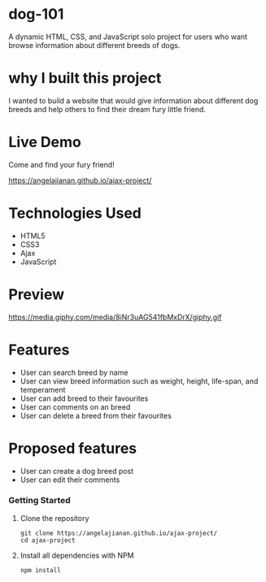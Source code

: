 # dog-101

A dynamic HTML, CSS, and JavaScript solo project for users who want browse information about different breeds of dogs.

# why I built this project

I wanted to build a website that would give information about different dog breeds and help others to find their dream fury little friend.

# Live Demo

Come and find your fury friend!

https://angelajianan.github.io/ajax-project/

# Technologies Used

- HTML5
- CSS3
- Ajax
- JavaScript

# Preview 
https://media.giphy.com/media/8iNr3uAG541fbMxDrX/giphy.gif

# Features

- User can search breed by name
- User can view breed information such as weight, height, life-span, and temperament
- User can add breed to their favourites
- User can comments on an breed
- User can delete a breed from their favourites

# Proposed features

- User can create a dog breed post
- User can edit their comments

### Getting Started

1. Clone the repository
    ```shell
    git clone https://angelajianan.github.io/ajax-project/
    cd ajax-project
    ```
3. Install all dependencies with NPM
    ```shell
    npm install
